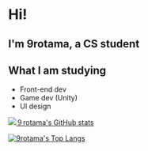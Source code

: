 # Hi!
## I'm 9rotama, a CS student
## What I am studying 
 - Front-end dev 
 - Game dev (Unity)
 - UI design

[![９rotama's GitHub stats](https://github-readme-stats.vercel.app/api?username=9rotama&theme=monokai)](https://github.com/9rotama/github-readme-stats)

[![9rotama's Top Langs](https://github-readme-stats.vercel.app/api/top-langs/?username=9rotama&theme=monokai)](https://github.com/9rotama/github-readme-stats)

